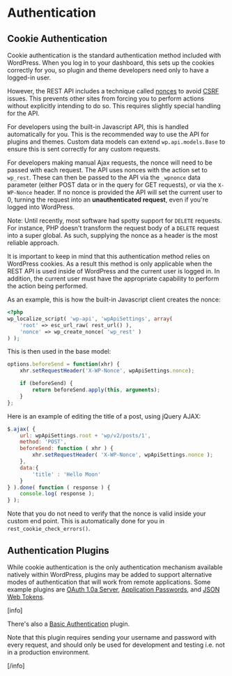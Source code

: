 # Authentication

## Cookie Authentication

Cookie authentication is the standard authentication method included with WordPress. When you log in to your dashboard, this sets up the cookies correctly for you, so plugin and theme developers need only to have a logged-in user.

However, the REST API includes a technique called [nonces](http://codex.wordpress.org/WordPress_Nonces) to avoid [CSRF](http://en.wikipedia.org/wiki/Cross-site_request_forgery) issues. This prevents other sites from forcing you to perform actions without explicitly intending to do so. This requires slightly special handling for the API.

For developers using the built-in Javascript API, this is handled automatically for you. This is the recommended way to use the API for plugins and themes. Custom data models can extend `wp.api.models.Base` to ensure this is sent correctly for any custom requests.

For developers making manual Ajax requests, the nonce will need to be passed with each request. The API uses nonces with the action set to `wp_rest`. These can then be passed to the API via the `_wpnonce` data parameter (either POST data or in the query for GET requests), or via the `X-WP-Nonce` header. If no nonce is provided the API will set the current user to 0, turning the request into an **unauthenticated request**, even if you're logged into WordPress.

Note: Until recently, most software had spotty support for `DELETE` requests. For instance, PHP doesn't transform the request body of a `DELETE` request into a super global. As such, supplying the nonce as a header is the most reliable approach.

It is important to keep in mind that this authentication method relies on WordPress cookies. As a result this method is only applicable when the REST API is used inside of WordPress and the current user is logged in. In addition, the current user must have the appropriate capability to perform the action being performed.

As an example, this is how the built-in Javascript client creates the nonce:

```php
<?php
wp_localize_script( 'wp-api', 'wpApiSettings', array(
	'root' => esc_url_raw( rest_url() ),
	'nonce' => wp_create_nonce( 'wp_rest' )
) );
```

This is then used in the base model:

```js
options.beforeSend = function(xhr) {
	xhr.setRequestHeader('X-WP-Nonce', wpApiSettings.nonce);

	if (beforeSend) {
		return beforeSend.apply(this, arguments);
	}
};
```

Here is an example of editing the title of a post, using jQuery AJAX:

```js
$.ajax( {
	url: wpApiSettings.root + 'wp/v2/posts/1',
	method: 'POST',
	beforeSend: function ( xhr ) {
		xhr.setRequestHeader( 'X-WP-Nonce', wpApiSettings.nonce );
	},
	data:{
		'title' : 'Hello Moon'
	}
} ).done( function ( response ) {
	console.log( response );
} );
```

Note that you do not need to verify that the nonce is valid inside your custom end point. This is automatically done for you in `rest_cookie_check_errors()`.

## Authentication Plugins

While cookie authentication is the only authentication mechanism available natively within WordPress, plugins may be added to support alternative modes of authentication that will work from remote applications. Some example plugins are [OAuth 1.0a Server](https://wordpress.org/plugins/rest-api-oauth1/), [Application Passwords](https://wordpress.org/plugins/application-passwords/), and [JSON Web Tokens](https://wordpress.org/plugins/jwt-authentication-for-wp-rest-api/).

[info]

There's also a [Basic Authentication](https://github.com/WP-API/Basic-Auth) plugin.

Note that this plugin requires sending your username and password with every request, and should only be used for development and testing i.e. not in a production environment.

[/info]

